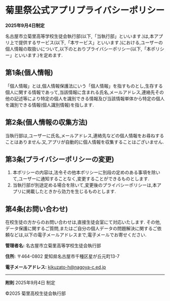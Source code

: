 # 菊里祭公式アプリプライバシーポリシー

**2025年9月4日制定**

名古屋市立菊里高等学校生徒会執行部(以下,「当執行部」といいます.)は,本アプリ上で提供するサービス(以下,「本サービス」といいます.)における,ユーザーの個人情報の取扱いについて,以下のとおりプライバシーポリシー(以下,「本ポリシー」といいます.)を定めます.

## 第1条(個人情報)

「個人情報」とは,個人情報保護法にいう「個人情報」を指すものとし,生存する個人に関する情報であって,当該情報に含まれる氏名,メールアドレス,連絡先その他の記述等により特定の個人を識別できる情報及び当該情報単体から特定の個人を識別できる情報(個人識別情報)を指します.

## 第2条(個人情報の収集方法)

当執行部は,ユーザーに氏名,メールアドレス,連絡先などの個人情報をお尋ねすることはありません.又,アプリが自動的に個人情報を収集することはございません.

## 第3条(プライバシーポリシーの変更)

1. 本ポリシーの内容は,法令その他本ポリシーに別段の定めのある事項を除いて,ユーザーに通知することなく,変更することができるものとします.
2. 当執行部が別途定める場合を除いて,変更後のプライバシーポリシーは,本アプリに掲載したときから効力を生じるものとします.


## 第4条(お問い合わせ)

在校生徒の方からのお問い合わせは,直接生徒会室にて対応いたします.
その他,データ保護に関するご質問,またはご自分の個人データの問題解決に関するご依頼などは,以下の電子メールアドレスまで,電子メールでお寄せください.


**管理者名:** 名古屋市立菊里高等学校生徒会執行部

**住所:** 〒464-0802 愛知県名古屋市千種区星が丘元町13-7  

**電子メールアドレス:** kikuzato-h@nagoya-c.ed.jp

---
**附則**
2025年9月4日 制定

©2025 菊里高校生徒会執行部
